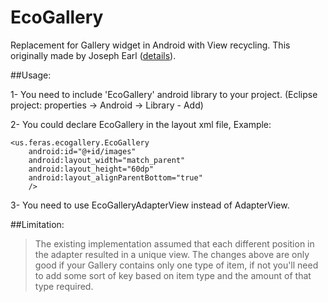 EcoGallery
==========

Replacement for Gallery widget in Android with View recycling. This originally made by Joseph Earl ([details](http://stackoverflow.com/a/5882944)). 

##Usage: 

1- You need to include 'EcoGallery' android library to your project. (Eclipse project: properties -> Android -> Library - Add)

2-  You could declare EcoGallery in the layout xml file, Example:  

    <us.feras.ecogallery.EcoGallery
        android:id="@+id/images"
        android:layout_width="match_parent"
        android:layout_height="60dp" 
        android:layout_alignParentBottom="true" 
        /> 
        
3- You need to use EcoGalleryAdapterView instead of AdapterView. 

##Limitation: 

>The existing implementation assumed that each different position in the adapter resulted in a unique view. The changes above are only good if your Gallery contains only one type of item, if not you'll need to add some sort of key based on item type and the amount of that type required.


